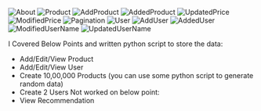 ![About](https://user-images.githubusercontent.com/53504677/170316062-8e43b876-2e4c-4aff-bdc6-c5fd780b6b2c.png)
![Product](https://user-images.githubusercontent.com/53504677/170316319-2ef39f65-e54b-43f2-9d8c-5b06007d4805.png)
![AddProduct](https://user-images.githubusercontent.com/53504677/170316087-c7611b84-74fc-495a-8fd0-394347304a4a.png)
![AddedProduct](https://user-images.githubusercontent.com/53504677/170316138-4c28c6fd-d2ff-4951-8637-856e8d84796a.png)
![UpdatedPrice](https://user-images.githubusercontent.com/53504677/170316197-4850da16-8e13-4f04-a366-76cc47558d10.png)
![ModifiedPrice](https://user-images.githubusercontent.com/53504677/170316225-ab6024d0-56f6-4150-9f0b-51fd07188567.png)
![Pagination](https://user-images.githubusercontent.com/53504677/170316307-e188b7d0-2ff8-4dbd-9bb0-82f294140da9.png)
![User](https://user-images.githubusercontent.com/53504677/170316437-619c523f-9cd3-460e-bb8f-3e58d111ab59.png)
![AddUser](https://user-images.githubusercontent.com/53504677/170316481-443decab-9c7c-4036-98cc-7bb144cc77fa.png)
![AddedUser](https://user-images.githubusercontent.com/53504677/170316520-748ef16b-b390-436c-843e-42feabf80b3d.png)
![ModifiedUserName](https://user-images.githubusercontent.com/53504677/170316605-2d267098-9353-4b5d-9522-85448753d8fa.png)
![UpdatedUserName](https://user-images.githubusercontent.com/53504677/170316609-066b72b9-8c63-4f3f-932d-4ae4fb68d6c7.png)

I Covered Below Points and written python script to store the data:
- Add/Edit/View Product
- Add/Edit/View User
- Create 10,00,000 Products (you can use some python script to generate random
data)
- Create 2 Users
Not worked on below point:
- View Recommendation
